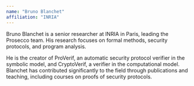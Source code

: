 ```yaml
---
name: "Bruno Blanchet"
affiliation: "INRIA"
---
```


Bruno Blanchet is a senior researcher at INRIA in Paris, leading the Prosecco team.
His research focuses on formal methods, security protocols, and program analysis.

He is the creator of ProVerif, an automatic security protocol verifier in the symbolic model, and CryptoVerif, a verifier in the computational model.
Blanchet has contributed significantly to the field through publications and teaching, including courses on proofs of security protocols.

